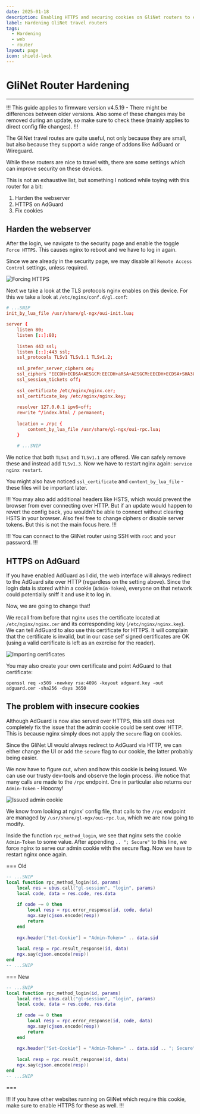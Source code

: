 ```yaml
---
date: 2025-01-18
description: Enabling HTTPS and securing cookies on GliNet routers to ensure no sensitive data is being transmitted over insecure channels.
label: Hardening GliNet travel routers
tags:
  - Hardening
  - web
  - router
layout: page
icon: shield-lock
---
```


# GliNet Router Hardening
---
!!!
This guide applies to firmware version v4.5.19 - There might be differences between older versions. Also some of these changes may be removed during an update, so make sure to check these (mainly applies to direct config file changes).
!!!

The GliNet travel routes are quite useful, not only because they are small, but also because they support a wide range of addons like AdGuard or Wireguard. 

While these routers are nice to travel with, there are some settings which can improve security on these devices.

This is not an exhaustive list, but something I noticed while toying with this router for a bit:
1. Harden the webserver
2. HTTPS on AdGuard
3. Fix cookies

## Harden the webserver
After the login, we navigate to the security page and enable the toggle `Force HTTPS`. This causes nginx to reboot and we have to log in again.

Since we are already in the security page, we may disable all `Remote Access Control` settings, unless required.

![Forcing HTTPS](../assets/glinet_force_https.png)

Next we take a look at the TLS protocols nginx enables on this device. For this we take a look at `/etc/nginx/conf.d/gl.conf`:

```conf #11
# ...SNIP
init_by_lua_file /usr/share/gl-ngx/oui-init.lua;

server {
	listen 80;
    listen [::]:80;
    
    listen 443 ssl;
    listen [::]:443 ssl;                                                                                                                              
    ssl_protocols TLSv1 TLSv1.1 TLSv1.2;
    
    ssl_prefer_server_ciphers on;
    ssl_ciphers "EECDH+ECDSA+AESGCM:EECDH+aRSA+AESGCM:EECDH+ECDSA+SHA384:EECDH+ECDSA+SHA256:EECDH+aRSA+SHA384:EECDH+aRSA+SHA256:EECDH:DHE+AESGCM:DHE:!
    ssl_session_tickets off;
    
    ssl_certificate /etc/nginx/nginx.cer;
    ssl_certificate_key /etc/nginx/nginx.key;
    
    resolver 127.0.0.1 ipv6=off;
    rewrite ^/index.html / permanent;
    
    location = /rpc {
        content_by_lua_file /usr/share/gl-ngx/oui-rpc.lua;
    }
	
	# ...SNIP
```

We notice that both `TLSv1` and `TLSv1.1` are offered. We can safely remove these and instead add `TLSv1.3`. Now we have to restart nginx again: `service nginx restart`.

You might also have noticed `ssl_certificate` and `content_by_lua_file` - these files will be important later.

!!!
You may also add additional headers like HSTS, which would prevent the browser from ever connecting over HTTP. But if an update would happen to revert the config back, you wouldn't be able to connect without clearing HSTS in your browser. Also feel free to change ciphers or disable server tokens. But this is not the main focus here.
!!!

!!!
You can connect to the GliNet router using SSH with `root` and your password.
!!!

## HTTPS on AdGuard

If you have enabled AdGuard as I did, the web interface will always redirect to the AdGuard site over HTTP (regardless on the setting above). Since the login data is stored within a cookie (`Admin-Token`), everyone on that network could potentially sniff it and use it to log in.

Now, we are going to change that!

We recall from before that nginx uses the certificate located at `/etc/nginx/nginx.cer` and its corresponding key (`/etc/nginx/nginx.key`). We can tell AdGuard to also use this certificate for HTTPS. It will complain that the certificate is invalid, but in our case self signed certificates are OK (using a valid certificate is left as an exercise for the reader).

![Importing certificates](../assets/glinet_adguard_certificates.png)

You may also create your own certificate and point AdGuard to that certificate:

```shell
openssl req -x509 -newkey rsa:4096 -keyout adguard.key -out adguard.cer -sha256 -days 3650
```

## The problem with insecure cookies
Although AdGuard is now also served over HTTPS, this still does not completely fix the issue that the admin cookie could be sent over HTTP. This is because nginx simply does not apply the `secure` flag on cookies.

Since the GliNet UI would always redirect to AdGuard via HTTP, we can either change the UI or add the `secure` flag to our cookie, the latter probably being easier. 

We now have to figure out, when and how this cookie is being issued. We can use our trusty dev-tools and observe the login process. We notice that many calls are made to the `/rpc` endpoint. One in particular also returns our `Admin-Token` - Hoooray!

![Issued admin cookie](../assets/glinet_capture_login.png)

We know from looking at nginx' config file, that calls to the `/rpc` endpoint are managed by `/usr/share/gl-ngx/oui-rpc.lua`, which we are now going to modify.

Inside the function `rpc_method_login`, we see that nginx sets the cookie `Admin-Token` to some value. After appending `.. "; Secure"` to this line, we force nginx to serve our admin cookie with the secure flag. Now we have to restart nginx once again.

=== Old
```lua #12
-- ...SNIP
local function rpc_method_login(id, params)
    local res = ubus.call("gl-session", "login", params)
    local code, data = res.code, res.data
    
    if code ~= 0 then
        local resp = rpc.error_response(id, code, data)
        ngx.say(cjson.encode(resp))
        return
    end
    
    ngx.header["Set-Cookie"] = "Admin-Token=" .. data.sid
    
    local resp = rpc.result_response(id, data)
    ngx.say(cjson.encode(resp))
end
-- ...SNIP
```
=== New
```lua #12
-- ...SNIP
local function rpc_method_login(id, params)
    local res = ubus.call("gl-session", "login", params)
    local code, data = res.code, res.data
    
    if code ~= 0 then
        local resp = rpc.error_response(id, code, data)
        ngx.say(cjson.encode(resp))
        return
    end
	
    ngx.header["Set-Cookie"] = "Admin-Token=" .. data.sid .. "; Secure"
    
    local resp = rpc.result_response(id, data)
    ngx.say(cjson.encode(resp))
end
-- ...SNIP
```
===

!!!
If you have other websites running on GliNet which require this cookie, make sure to enable HTTPS for these as well.
!!!